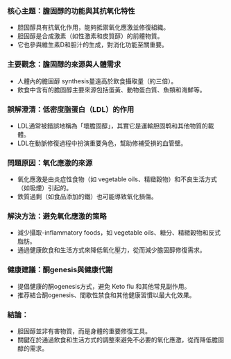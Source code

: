 ### 核心主題：膽固醇的功能與其抗氧化特性
- 胆固醇具有抗氧化作用，能夠抵禦氧化應激並修復組織。
- 胆固醇是合成激素（如性激素和皮質醇）的前體物質。
- 它也參與維生素D和胆汁的生成，對消化功能至關重要。

### 主要觀念：膽固醇的來源與人體需求
- 人體內的膽固醇 synthesis量遠高於飲食攝取量（約三倍）。
- 飲食中含有的膽固醇主要來源包括蛋黃、動物蛋白質、魚類和海鮮等。

### 誤解澄清：低密度脂蛋白（LDL）的作用
- LDL通常被錯誤地稱為「壞膽固醇」，其實它是運輸胆固鹎和其他物質的載體。
- LDL在動脈修復過程中扮演重要角色，幫助修補受損的血管壁。

### 問題原因：氧化應激的來源
- 氧化應激是由炎症性食物（如 vegetable oils、精緻穀物）和不良生活方式（如吸煙）引起的。
- 鉄質過剩（如食品添加的鐵）也可能導致氧化損傷。

### 解決方法：避免氧化應激的策略
- 減少攝取-inflammatory foods，如 vegetable oils、糖分、精緻穀物和反式脂肪。
- 通過健康飲食和生活方式來降低氧化壓力，從而減少膽固醇修復需求。

### 健康建議：酮genesis與健康代謝
- 提倡健康的酮ogenesis方式，避免 Keto flu 和其他常見副作用。
- 推荐結合酮ogenesis、間歇性禁食和其他健康習慣以最大化效果。

### 結論：
- 胆固醇並非有害物質，而是身體的重要修復工具。
- 關鍵在於通過飲食和生活方式的調整來避免不必要的氧化應激，從而降低膽固醇的需求。